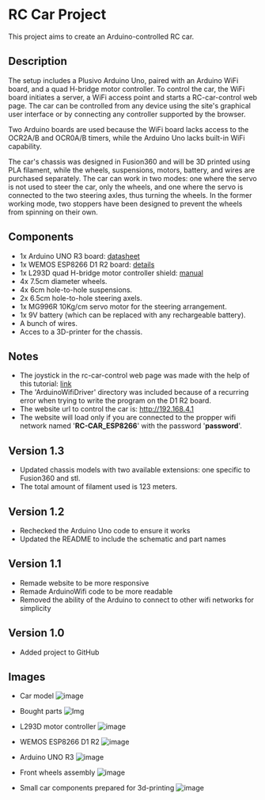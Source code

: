 # RC Car Project

This project aims to create an Arduino-controlled RC car.

## Description

The setup includes a Plusivo Arduino Uno, paired with an Arduino WiFi board, and a quad H-bridge motor controller. To control the car, the WiFi board initiates a server, a WiFi access point and starts a RC-car-control web page. The car can be controlled from any device using the site's graphical user interface or by connecting any controller supported by the browser.

Two Arduino boards are used because the WiFi board lacks access to the OCR2A/B and OCR0A/B timers, while the Arduino Uno lacks built-in WiFi capability.

The car's chassis was designed in Fusion360 and will be 3D printed using PLA filament, while the wheels, suspensions, motors, battery, and wires are purchased separately. The car can work in two modes: one where the servo is not used to steer the car, only the wheels, and one where the servo is connected to the two steering axles, thus turning the wheels. In the former working mode, two stoppers have been designed to prevent the wheels from spinning on their own.

## Components
- 1x Arduino UNO R3 board: [datasheet](https://docs.arduino.cc/resources/datasheets/A000066-datasheet.pdf)
- 1x WEMOS ESP8266 D1 R2 board: [details](https://wiki.geekworm.com/WEMOS_ESP8266_D1_R2_V2.1)
- 1x L293D quad H-bridge motor controller shield: [manual](https://cdn-learn.adafruit.com/downloads/pdf/adafruit-motor-shield.pdf)
- 4x 7.5cm diameter wheels.
- 4x 6cm hole-to-hole suspensions.
- 2x 6.5cm hole-to-hole steering axels.
- 1x MG996R 10Kg/cm servo motor for the steering arrangement.
- 1x 9V battery (which can be replaced with any rechargeable battery).
- A bunch of wires.
- Acces to a 3D-printer for the chassis.

## Notes
- The joystick in the rc-car-control web page was made with the help of this tutorial: [link](https://www.instructables.com/Making-a-Joystick-With-HTML-pure-JavaScript/)
- The 'ArduinoWifiDriver' directory was included because of a recurring error when trying to write the program on the D1 R2 board.
- The website url to control the car is: http://192.168.4.1
- The website will load only if you are connected to the propper wifi network named '**RC-CAR_ESP8266**' with the password '**password**'.

## Version 1.3
- Updated chassis models with two available extensions: one specific to Fusion360 and stl.
- The total amount of filament used is 123 meters.

## Version 1.2
- Rechecked the Arduino Uno code to ensure it works
- Updated the README to include the schematic and part names

## Version 1.1
- Remade website to be more responsive
- Remade ArduinoWifi code to be more readable
- Removed the ability of the Arduino to connect to other wifi networks for simplicity

## Version 1.0
- Added project to GitHub

## Images
- Car model
![image](https://github.com/AndreiBertescu/RC-car/assets/126001291/6e7a9fec-dae6-4ae7-8f0a-dee15875384b)


- Bought parts
![Img](https://github.com/AndreiBertescu/RC-car/assets/126001291/dbc102bd-0316-42f4-a8c7-17943650daa4)

- L293D motor controller
![image](https://github.com/AndreiBertescu/RC-car/assets/126001291/840d33b0-4b84-4b96-a6c2-4b503885e220)

- WEMOS ESP8266 D1 R2
![image](https://github.com/AndreiBertescu/RC-car/assets/126001291/7cb64203-c317-41ef-842d-d271aaec2f35)

- Arduino UNO R3
![image](https://github.com/AndreiBertescu/RC-car/assets/126001291/827fd8d9-7ad5-4c6d-983e-48532b179a33)

- Front wheels assembly
![image](https://github.com/AndreiBertescu/RC-car/assets/126001291/63b8bf6c-6c23-4376-a6e5-4054f689306f)

- Small car components prepared for 3d-printing
![image](https://github.com/AndreiBertescu/RC-car/assets/126001291/1e3a0aad-15d6-4f66-97d3-aacb0889842f)



